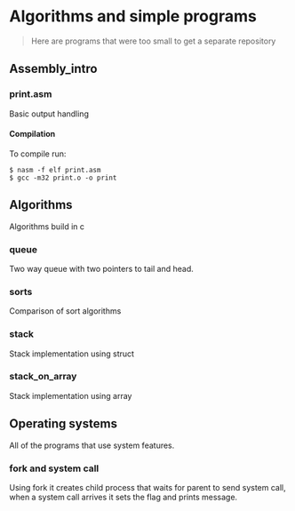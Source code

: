 # Algorithms and simple programs

> Here are programs that were too small to get a separate repository

## Assembly_intro

### print.asm
Basic output handling

#### Compilation
To compile run:
```shell
$ nasm -f elf print.asm
$ gcc -m32 print.o -o print
```

## Algorithms
Algorithms build in c

### queue
Two way queue with two pointers to tail and head.

### sorts
Comparison of sort algorithms

### stack
Stack implementation using struct

### stack_on_array
Stack implementation using array

## Operating systems
All of the programs that use system features.

### fork and system call
Using fork it creates child process that waits for parent to send system call, when a system call arrives it sets the flag and prints message.
